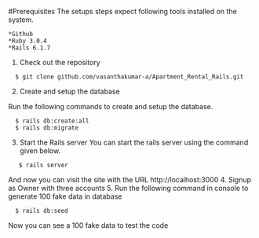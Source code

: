 #Prerequisites
The setups steps expect following tools installed on the system.

    *Github
    *Ruby 3.0.4
    *Rails 6.1.7

1. Check out the repository
```
  $ git clone github.com/vasanthakumar-a/Apartment_Rental_Rails.git
```
2. Create and setup the database

Run the following commands to create and setup the database.
```
  $ rails db:create:all
  $ rails db:migrate
```
3. Start the Rails server
You can start the rails server using the command given below.
```
   $ rails server
```
And now you can visit the site with the URL http://localhost:3000
4. Signup as Owner with three accounts
5. Run the following command in console to generate 100 fake data in database
```
  $ rails db:seed
```
Now you can see a 100 fake data to test the code

